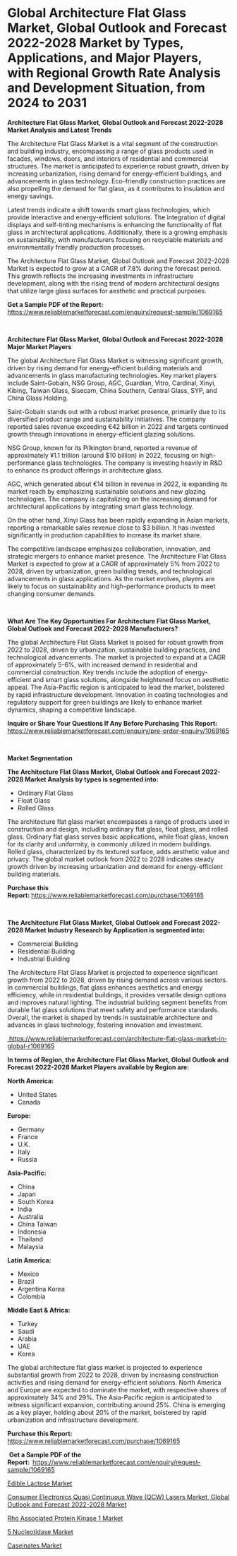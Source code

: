 <p><h1>Global Architecture Flat Glass Market, Global Outlook and Forecast 2022-2028 Market by Types, Applications, and Major Players, with Regional Growth Rate Analysis and Development Situation, from 2024 to 2031</h1></p><p><strong>Architecture Flat Glass Market, Global Outlook and Forecast 2022-2028 Market Analysis and Latest Trends</strong></p>
<p><p>The Architecture Flat Glass Market is a vital segment of the construction and building industry, encompassing a range of glass products used in facades, windows, doors, and interiors of residential and commercial structures. The market is anticipated to experience robust growth, driven by increasing urbanization, rising demand for energy-efficient buildings, and advancements in glass technology. Eco-friendly construction practices are also propelling the demand for flat glass, as it contributes to insulation and energy savings.</p><p>Latest trends indicate a shift towards smart glass technologies, which provide interactive and energy-efficient solutions. The integration of digital displays and self-tinting mechanisms is enhancing the functionality of flat glass in architectural applications. Additionally, there is a growing emphasis on sustainability, with manufacturers focusing on recyclable materials and environmentally friendly production processes. </p><p>The Architecture Flat Glass Market, Global Outlook and Forecast 2022-2028 Market is expected to grow at a CAGR of 7.8% during the forecast period. This growth reflects the increasing investments in infrastructure development, along with the rising trend of modern architectural designs that utilize large glass surfaces for aesthetic and practical purposes.</p></p>
<p><strong>Get a Sample PDF of the Report:&nbsp;</strong> <a href="https://www.reliablemarketforecast.com/enquiry/request-sample/1069165">https://www.reliablemarketforecast.com/enquiry/request-sample/1069165</a></p>
<p>&nbsp;</p>
<p><strong>Architecture Flat Glass Market, Global Outlook and Forecast 2022-2028 Major Market Players</strong></p>
<p><p>The global Architecture Flat Glass Market is witnessing significant growth, driven by rising demand for energy-efficient building materials and advancements in glass manufacturing technologies. Key market players include Saint-Gobain, NSG Group, AGC, Guardian, Vitro, Cardinal, Xinyi, Kibing, Taiwan Glass, Sisecam, China Southern, Central Glass, SYP, and China Glass Holding.</p><p>Saint-Gobain stands out with a robust market presence, primarily due to its diversified product range and sustainability initiatives. The company reported sales revenue exceeding €42 billion in 2022 and targets continued growth through innovations in energy-efficient glazing solutions.</p><p>NSG Group, known for its Pilkington brand, reported a revenue of approximately ¥1.1 trillion (around $10 billion) in 2022, focusing on high-performance glass technologies. The company is investing heavily in R&D to enhance its product offerings in architecture glass.</p><p>AGC, which generated about €14 billion in revenue in 2022, is expanding its market reach by emphasizing sustainable solutions and new glazing technologies. The company is capitalizing on the increasing demand for architectural applications by integrating smart glass technology.</p><p>On the other hand, Xinyi Glass has been rapidly expanding in Asian markets, reporting a remarkable sales revenue close to $3 billion. It has invested significantly in production capabilities to increase its market share.</p><p>The competitive landscape emphasizes collaboration, innovation, and strategic mergers to enhance market presence. The Architecture Flat Glass Market is expected to grow at a CAGR of approximately 5% from 2022 to 2028, driven by urbanization, green building trends, and technological advancements in glass applications. As the market evolves, players are likely to focus on sustainability and high-performance products to meet changing consumer demands.</p></p>
<p>&nbsp;</p>
<p><strong>What Are The Key Opportunities For Architecture Flat Glass Market, Global Outlook and Forecast 2022-2028 Manufacturers?</strong></p>
<p><p>The global Architecture Flat Glass Market is poised for robust growth from 2022 to 2028, driven by urbanization, sustainable building practices, and technological advancements. The market is projected to expand at a CAGR of approximately 5-6%, with increased demand in residential and commercial construction. Key trends include the adoption of energy-efficient and smart glass solutions, alongside heightened focus on aesthetic appeal. The Asia-Pacific region is anticipated to lead the market, bolstered by rapid infrastructure development. Innovation in coating technologies and regulatory support for green buildings are likely to enhance market dynamics, shaping a competitive landscape.</p></p>
<p><strong>Inquire or Share Your Questions If Any Before Purchasing This Report:</strong> <a href="https://www.reliablemarketforecast.com/enquiry/pre-order-enquiry/1069165">https://www.reliablemarketforecast.com/enquiry/pre-order-enquiry/1069165</a></p>
<p>&nbsp;</p>
<p><strong>Market Segmentation</strong></p>
<p><strong>The Architecture Flat Glass Market, Global Outlook and Forecast 2022-2028 Market Analysis by types is segmented into:</strong></p>
<p><ul><li>Ordinary Flat Glass</li><li>Float Glass</li><li>Rolled Glass</li></ul></p>
<p><p>The architecture flat glass market encompasses a range of products used in construction and design, including ordinary flat glass, float glass, and rolled glass. Ordinary flat glass serves basic applications, while float glass, known for its clarity and uniformity, is commonly utilized in modern buildings. Rolled glass, characterized by its textured surface, adds aesthetic value and privacy. The global market outlook from 2022 to 2028 indicates steady growth driven by increasing urbanization and demand for energy-efficient building materials.</p></p>
<p><strong>Purchase this Report:&nbsp;</strong><a href="https://www.reliablemarketforecast.com/purchase/1069165">https://www.reliablemarketforecast.com/purchase/1069165</a></p>
<p>&nbsp;</p>
<p><strong>The Architecture Flat Glass Market, Global Outlook and Forecast 2022-2028 Market Industry Research by Application is segmented into:</strong></p>
<p><ul><li>Commercial Building</li><li>Residential Building</li><li>Industrial Building</li></ul></p>
<p><p>The Architecture Flat Glass Market is projected to experience significant growth from 2022 to 2028, driven by rising demand across various sectors. In commercial buildings, flat glass enhances aesthetics and energy efficiency, while in residential buildings, it provides versatile design options and improves natural lighting. The industrial building segment benefits from durable flat glass solutions that meet safety and performance standards. Overall, the market is shaped by trends in sustainable architecture and advances in glass technology, fostering innovation and investment.</p></p>
<p><a href="https://www.reliablemarketforecast.com/architecture-flat-glass-market-in-global-r1069165">&nbsp;https://www.reliablemarketforecast.com/architecture-flat-glass-market-in-global-r1069165</a></p>
<p><strong>In terms of Region, the Architecture Flat Glass Market, Global Outlook and Forecast 2022-2028 Market Players available by Region are:</strong></p>
<p>
    <p> <strong> North America: </strong>
        <ul>
            <li>United States</li>
            <li>Canada</li>
        </ul>
        </p> 
    <p> <strong> Europe: </strong>
        <ul>
            <li>Germany</li>
            <li>France</li>
            <li>U.K.</li>
            <li>Italy</li>
            <li>Russia</li>
        </ul>
        </p> 
    <p> <strong> Asia-Pacific: </strong>
        <ul>
            <li>China</li>
            <li>Japan</li>
            <li>South Korea</li>
            <li>India</li>
            <li>Australia</li>
            <li>China Taiwan</li>
            <li>Indonesia</li>
            <li>Thailand</li>
            <li>Malaysia</li>
        </ul>
        </p> 
    <p> <strong> Latin America: </strong>
        <ul>
            <li>Mexico</li>
            <li>Brazil</li>
            <li>Argentina Korea</li>
            <li>Colombia</li>
        </ul>
        </p> 
    <p> <strong> Middle East & Africa: </strong>
        <ul>
            <li>Turkey</li>
            <li>Saudi</li>
            <li>Arabia</li>
            <li>UAE</li>
            <li>Korea</li>
        </ul>
    </p>
    </p>
<p><p>The global architecture flat glass market is projected to experience substantial growth from 2022 to 2028, driven by increasing construction activities and rising demand for energy-efficient solutions. North America and Europe are expected to dominate the market, with respective shares of approximately 34% and 29%. The Asia-Pacific region is anticipated to witness significant expansion, contributing around 25%. China is emerging as a key player, holding about 20% of the market, bolstered by rapid urbanization and infrastructure development.</p></p>
<p><strong>Purchase this Report: </strong><a href="https://www.reliablemarketforecast.com/purchase/1069165">https://www.reliablemarketforecast.com/purchase/1069165</a></p>
<p>&nbsp;<strong>Get a Sample PDF of the Report:&nbsp;&nbsp;</strong><a href="https://www.reliablemarketforecast.com/enquiry/request-sample/1069165">https://www.reliablemarketforecast.com/enquiry/request-sample/1069165</a></p>
<p><strong></strong></p>
<p><p><a href="https://medium.com/@adam.dyer78678/the-growth-of-the-edible-lactose-market-has-been-significant-driven-by-various-critical-factors-c2cffc3cb625">Edible Lactose Market</a></p><p><a href="https://github.com/pizolina/Market-Research-Report-List-6/blob/main/consumer-electronics-quasi-continuous-wave-qcw-lasers-market-global-outlook-and-forecast-2022-2028-market.md">Consumer Electronics Quasi Continuous Wave (QCW) Lasers Market, Global Outlook and Forecast 2022-2028 Market</a></p><p><a href="https://www.linkedin.com/pulse/rho-associated-protein-kinase-1-market-global-regional-mpdef?trackingId=Z740uyXFT9C2azFyUcvVUw%3D%3D">Rho Associated Protein Kinase 1 Market</a></p><p><a href="https://www.linkedin.com/pulse/what-growth-drivers-5-nucleotidase-market-comprehensive-study-pebvf?trackingId=BSS969YwSn21kMiIIJkjVw%3D%3D">5 Nucleotidase Market</a></p><p><a href="https://medium.com/@adam.dyer78678/global-perspectives-on-caseinates-market-trends-and-forecast-2024-2031-8db743656d2b">Caseinates Market</a></p></p>